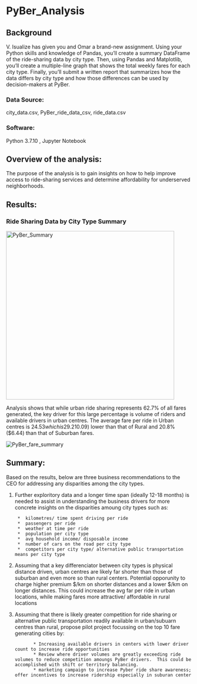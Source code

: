 # PyBer_Analysis

## **Background**
V. Isualize has given you and Omar a brand-new assignment. Using your Python skills and knowledge of Pandas, you’ll create a summary DataFrame of the ride-sharing data by city type. Then, using Pandas and Matplotlib, you’ll create a multiple-line graph that shows the total weekly fares for each city type. Finally, you’ll submit a written report that summarizes how the data differs by city type and how those differences can be used by decision-makers at PyBer.

### **Data Source:** 
city_data.csv, PyBer_ride_data_csv, ride_data.csv

### **Software:**
Python 3.7.10 , Jupyter Notebook

## **Overview of the analysis:**
The purpose of the analysis is to gain insights on how to help improve access to ride-sharing services and determine affordability for underserved neighborhoods.

## **Results:**

### Ride Sharing Data by City Type Summary
<img width="457" alt="PyBer_Summary" src="https://user-images.githubusercontent.com/89538802/134794128-2fd9c52c-66cd-45b8-82d2-0b67315a54ec.PNG">

Analysis shows that while urban ride sharing represents 62.7% of all fares generated,  the key driver for this large percentage is volume of riders and available drivers in urban centres.   The average fare per ride in Urban centres is $24.53 which is 29.2% ($10.09) lower than that of Rural and 20.8% ($6.44) than that of Suburban fares. 


![PyBer_fare_summary](https://user-images.githubusercontent.com/89538802/135034992-834438c3-a22f-4bee-8770-a707dfb51343.png)



## **Summary:**

Based on the results, below are three business recommendations to the CEO for addressing any disparities among the city types.
1. Further exploritory data and a longer time span (ideally 12-18 months) is needed to assist in understanding the business drivers for more concrete insights on the disparities amoung city types such as:

        *  kilometres/ time spent driving per ride
        *  passengers per ride
        *  weather at time per ride
        *  population per city type
        *  avg household income/ disposable income
        *  number of cars on the road per city type
        *  competitors per city type/ alternative public transportation means per city type
        
2. Assuming that a key differenciator between city types is physical distance driven, urban centres are likely far shorter than those of suburban and even more so than rural centers.  Potential opporunity to charge higher premium $/km on shorter distances and a lower $/km on longer distances.  This could increase the avg far per ride in urban locations, while making fares more attractive/ affordable in rural locations
3. Assuming that there is likely greater competition for ride sharing or alternative public transportation readily available in urban/subuarn centres than rural, propose pilot project focussing on the top 10 fare generating cities by:

              * Increasing available drivers in centers with lower driver count to increase ride opportunities
              * Review where driver volumes are greatly exceeding ride volumes to reduce competition amoungs PyBer drivers.  This could be accomplished with shift or territory balancing.
              * marketing campaign to increase Pyber ride share awareness; offer incentives to increase ridership especially in suburan center


